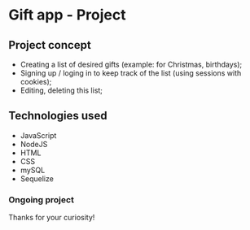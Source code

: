 # Gift app - Project

## Project concept

- Creating a list of desired gifts (example: for Christmas, birthdays);
- Signing up / loging in to keep track of the list (using sessions with cookies);
- Editing, deleting this list;

## Technologies used

- JavaScript
- NodeJS
- HTML
- CSS
- mySQL 
- Sequelize

### Ongoing project

Thanks for your curiosity!
